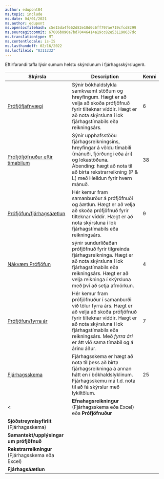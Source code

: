 ```yaml
---
author: edupont04
ms.topic: include
ms.date: 04/01/2021
ms.author: edupont
ms.openlocfilehash: c5e15da4f662d82e10d0c6ff797ae719cfcd8299
ms.sourcegitcommit: 67006b090a7bd70446414a19cc82e531190637dc
ms.translationtype: MT
ms.contentlocale: is-IS
ms.lasthandoff: 02/16/2022
ms.locfileid: "8311232"
---
```

Eftirfarandi tafla lýsir sumum helstu skýrslunum í fjárhagsskýrslugerð.

| Skýrsla | Description | Kenni | 
|--|--|--|
| [Prófjöfjafnvægi](https://businesscentral.dynamics.com?report=6) | Sýnir bókhaldslykla samkvæmt stöðum og hreyfingum. Hægt er að velja að skoða prófjöfnuð fyrir tilteknar víddir. Hægt er að nota skýrsluna í lok fjárhagstímabils eða reikningsárs. | 6 |
| [Prófjöfjöfnuður eftir tímabilum](https://businesscentral.dynamics.com?report=38) | Sýnir upphafsstöðu fjárhagsreikningsins, hreyfingar á völdu tímabili (mánuði, fjórðungi eða ári) og lokastöðuna. <br>Ábending: hægt að nota til að birta rekstrarreikning (P & L) með Heildun fyrir hvern mánuð.| 38 |
| [Prófjöfun/fjárhagsáætlun](https://businesscentral.dynamics.com?report=9) | Hér kemur fram samanburður á prófjöfnuði og áætlun. Hægt er að velja að skoða prófjöfnuð fyrir tilteknar víddir. Hægt er að nota skýrsluna í lok fjárhagstímabils eða reikningsárs. | 9 |
| [Nákvæm Prófjöfun](https://businesscentral.dynamics.com?report=4) | sýnir sundurliðaðan prófjöfnuð fyrir tilgreinda fjárhagsreikninga. Hægt er að nota skýrsluna í lok fjárhagstímabils eða reikningsárs. Hægt er að velja reikninga í skýrsluna með því að setja afmörkun. | 4 |
| [Prófjöfun/fyrra ár](https://businesscentral.dynamics.com?report=7) | Hér kemur fram prófjöfnuður í samanburði við tölur fyrra árs. Hægt er að velja að skoða prófjöfnuð fyrir tilteknar víddir. Hægt er að nota skýrsluna í lok fjárhagstímabils eða reikningsárs. Með *fyrra ári* er átt við sama tímabil og á árinu áður. | 7 | 
| [Fjárhagsskema](https://businesscentral.dynamics.com?report=25) | Fjárhagsskema er hægt að nota til þess að birta fjárhagsreikninga á annan hátt en í bókhaldslyklinum. Fjárhagsskemu má t.d. nota til að fá skýrslur með lykiltölum. | 25 |
< | **Efnahagsreikningur** (Fjárhagsskema eða Excel) eða **Prófjöfnuður** |  |  |
| **Sjóðstreymisyfirlit** (Fjárhagsskema) |  |  |
| **Samantekt/upplýsingar um prófjöfnuð** |  |  |
| **Rekstrarreikningur** (Fjárhagsskema eða Excel) |  |  |
| **Fjárhagsáætlun** |  |  | -->